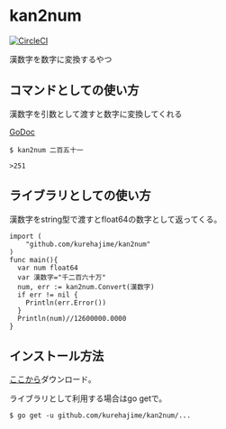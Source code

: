 # kan2num

[![CircleCI](https://circleci.com/gh/kurehajime/cjk2num.svg?style=svg)](https://circleci.com/gh/kurehajime/cjk2num)

漢数字を数字に変換するやつ


## コマンドとしての使い方

漢数字を引数として渡すと数字に変換してくれる

[GoDoc](https://godoc.org/github.com/kurehajime/cjk2num)

```
$ kan2num 二百五十一

>251
```

## ライブラリとしての使い方

漢数字をstring型で渡すとfloat64の数字として返ってくる。

```
import (
	"github.com/kurehajime/kan2num"
)
func main(){
  var num float64
  var 漢数字="千二百六十万"
  num, err := kan2num.Convert(漢数字)
  if err != nil {
    Println(err.Error())
  }
  Println(num)//12600000.0000
}
```

## インストール方法

[ここから](https://github.com/kurehajime/kan2num/releases)ダウンロード。

ライブラリとして利用する場合はgo getで。

```
$ go get -u github.com/kurehajime/kan2num/...
```
